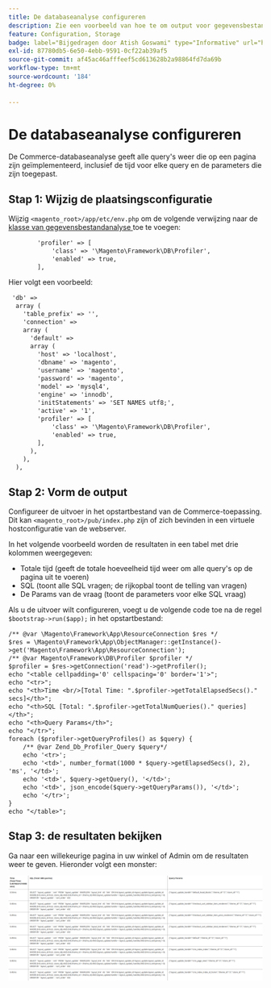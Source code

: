 ```yaml
---
title: De databaseanalyse configureren
description: Zie een voorbeeld van hoe te om output voor gegevensbestand te vormen profiler.
feature: Configuration, Storage
badge: label="Bijgedragen door Atish Goswami" type="Informative" url="https://github.com/atishgoswami" tooltip="Atish Goswami"
exl-id: 87780db5-6e50-4ebb-9591-0cf22ab39af5
source-git-commit: af45ac46afffeef5cd613628b2a98864fd7da69b
workflow-type: tm+mt
source-wordcount: '184'
ht-degree: 0%

---
```


# De databaseanalyse configureren

De Commerce-databaseanalyse geeft alle query&#39;s weer die op een pagina zijn geïmplementeerd, inclusief de tijd voor elke query en de parameters die zijn toegepast.

## Stap 1: Wijzig de plaatsingsconfiguratie

Wijzig `<magento_root>/app/etc/env.php` om de volgende verwijzing naar de [ klasse van gegevensbestandanalyse ](https://github.com/magento/magento2/tree/2.4/lib/internal/Magento/Framework/DB/Profiler.php) toe te voegen:

```php?start_inline=1
        'profiler' => [
            'class' => '\Magento\Framework\DB\Profiler',
            'enabled' => true,
        ],
```

Hier volgt een voorbeeld:

```php?start_inline=1
 'db' =>
  array (
    'table_prefix' => '',
    'connection' =>
    array (
      'default' =>
      array (
        'host' => 'localhost',
        'dbname' => 'magento',
        'username' => 'magento',
        'password' => 'magento',
        'model' => 'mysql4',
        'engine' => 'innodb',
        'initStatements' => 'SET NAMES utf8;',
        'active' => '1',
        'profiler' => [
            'class' => '\Magento\Framework\DB\Profiler',
            'enabled' => true,
        ],
      ),
    ),
  ),
```

## Stap 2: Vorm de output

Configureer de uitvoer in het opstartbestand van de Commerce-toepassing. Dit kan `<magento_root>/pub/index.php` zijn of zich bevinden in een virtuele hostconfiguratie van de webserver.

In het volgende voorbeeld worden de resultaten in een tabel met drie kolommen weergegeven:

- Totale tijd (geeft de totale hoeveelheid tijd weer om alle query&#39;s op de pagina uit te voeren)
- SQL (toont alle SQL vragen; de rijkopbal toont de telling van vragen)
- De Params van de vraag (toont de parameters voor elke SQL vraag)

Als u de uitvoer wilt configureren, voegt u de volgende code toe na de regel `$bootstrap->run($app);` in het opstartbestand:

```php?start_inline=1
/** @var \Magento\Framework\App\ResourceConnection $res */
$res = \Magento\Framework\App\ObjectManager::getInstance()->get('Magento\Framework\App\ResourceConnection');
/** @var Magento\Framework\DB\Profiler $profiler */
$profiler = $res->getConnection('read')->getProfiler();
echo "<table cellpadding='0' cellspacing='0' border='1'>";
echo "<tr>";
echo "<th>Time <br/>[Total Time: ".$profiler->getTotalElapsedSecs()." secs]</th>";
echo "<th>SQL [Total: ".$profiler->getTotalNumQueries()." queries]</th>";
echo "<th>Query Params</th>";
echo "</tr>";
foreach ($profiler->getQueryProfiles() as $query) {
    /** @var Zend_Db_Profiler_Query $query*/
    echo '<tr>';
    echo '<td>', number_format(1000 * $query->getElapsedSecs(), 2), 'ms', '</td>';
    echo '<td>', $query->getQuery(), '</td>';
    echo '<td>', json_encode($query->getQueryParams()), '</td>';
    echo '</tr>';
}
echo "</table>";
```

## Stap 3: de resultaten bekijken

Ga naar een willekeurige pagina in uw winkel of Admin om de resultaten weer te geven. Hieronder volgt een monster:

![ Resultaten van het gegevensbestandanalyse van de Steekproef ](../../assets/configuration/db-profiler-results.png)
